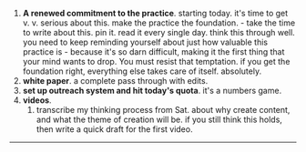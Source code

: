 1. **A renewed commitment to the practice**. starting today. it's time to get v. v. serious about this. make the practice the foundation. - take the time to write about this. pin it. read it every single day. think this through well. you need to keep reminding yourself about just how valuable this practice is - because it's so darn difficult, making it the first thing that your mind wants to drop. You must resist that temptation. if you get the foundation right, everything else takes care of itself. absolutely.
2. **white paper**. a complete pass through with edits.
3. **set up outreach system and hit today's quota**. it's a numbers game.
4. **videos**. 
	1. transcribe my thinking process from Sat. about why create content, and what the theme of creation will be. if you still think this holds, then write a quick draft for the first video.

---
